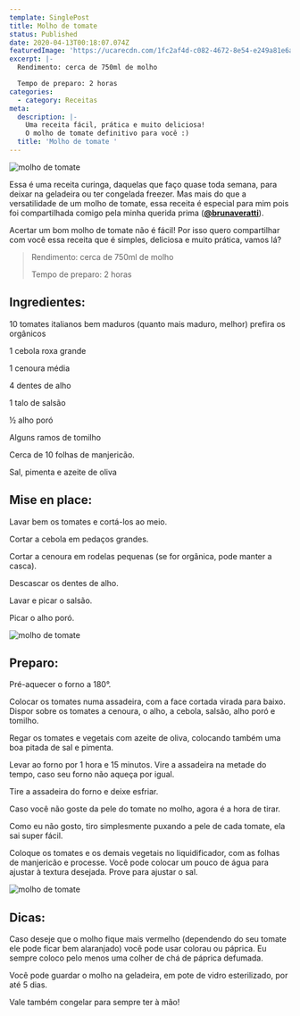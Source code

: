 ```yaml
---
template: SinglePost
title: Molho de tomate
status: Published
date: 2020-04-13T00:18:07.074Z
featuredImage: 'https://ucarecdn.com/1fc2af4d-c082-4672-8e54-e249a81e6a50/'
excerpt: |-
  Rendimento: cerca de 750ml de molho 

  Tempo de preparo: 2 horas
categories:
  - category: Receitas
meta:
  description: |-
    Uma receita fácil, prática e muito deliciosa!
    O molho de tomate definitivo para você :)
  title: 'Molho de tomate '
---
```

![molho de tomate](https://ucarecdn.com/eec6d7cb-1955-4490-86f4-2e6a0dad77a4/)

Essa é uma receita curinga, daquelas que faço quase toda semana, para deixar na geladeira ou ter congelada freezer. Mas mais do que a versatilidade de um molho de tomate, essa receita é especial para mim pois foi compartilhada comigo pela minha querida prima ([**@brunaveratti**](https://www.instagram.com/brunaveratti/)). 

Acertar um bom molho de tomate não é fácil! Por isso quero compartilhar com você essa receita que é simples, deliciosa e muito prática, vamos lá? 

> Rendimento: cerca de 750ml de molho 
>
> Tempo de preparo: 2 horas 

## Ingredientes:

10 tomates italianos bem maduros (quanto mais maduro, melhor) prefira os orgânicos 

1 cebola roxa grande 

1 cenoura média 

4 dentes de alho 

1 talo de salsão 

½ alho poró 

Alguns ramos de tomilho 

Cerca de 10 folhas de manjericão. 

Sal, pimenta e azeite de oliva 

## Mise en place:

Lavar bem os tomates e cortá-los ao meio. 

Cortar a cebola em pedaços grandes. 

Cortar a cenoura em rodelas pequenas (se for orgânica, pode manter a casca). 

Descascar os dentes de alho. 

Lavar e picar o salsão. 

Picar o alho poró. 

![molho de tomate](https://ucarecdn.com/b7a76cd6-0676-4967-8fa2-ac13cdb0e62f/)

## Preparo:

Pré-aquecer o forno a 180°. 

Colocar os tomates numa assadeira, com a face cortada virada para baixo. Dispor sobre os tomates a cenoura, o alho, a cebola, salsão, alho poró e tomilho. 

Regar os tomates e vegetais com azeite de oliva, colocando também uma boa pitada de sal e pimenta. 

Levar ao forno por 1 hora e 15 minutos. Vire a assadeira na metade do tempo, caso seu forno não aqueça por igual. 

Tire a assadeira do forno e deixe esfriar.  

Caso você não goste da pele do tomate no molho, agora é a hora de tirar. 

Como eu não gosto, tiro simplesmente puxando a pele de cada tomate, ela sai super fácil. 

Coloque os tomates e os demais vegetais no liquidificador, com as folhas de manjericão e processe. Você pode colocar um pouco de água para ajustar à textura desejada. Prove para ajustar o sal. 

![molho de tomate](https://ucarecdn.com/6430bfe5-8a39-4307-ba83-14b964738b8d/)

## 

## Dicas:

Caso deseje que o molho fique mais vermelho (dependendo do seu tomate ele pode ficar bem alaranjado) você pode usar colorau ou páprica. Eu sempre coloco pelo menos uma colher de chá de páprica defumada. 

Você pode guardar o molho na geladeira, em pote de vidro esterilizado, por até 5 dias. 

Vale também congelar para sempre ter à mão!
